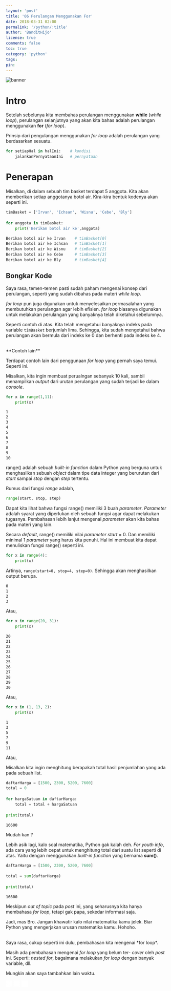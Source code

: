 ```yaml
---
layout: 'post'
title: '06 Perulangan Menggunakan For'
date: 2018-03-31 02:00
permalink: '/python/:title'
author: 'BanditHijo'
license: true
comments: false
toc: true
category: 'python'
tags:
pin:
---
```


<!-- BANNER OF THE POST -->
<img class="post-body-img" src="{{ site.lazyload.logo_blank_banner }}" data-echo="https://s20.postimg.cc/rjj46uizh/banner_python_00.png" alt="banner">

# Intro
Setelah sebelunya kita membahas perulangan menggunakan **while** (*while loop*), perulangan selanjutnya yang akan kita bahas adalah perulangan menggunakan **for** (*for loop*).

Prinsip dari pengulangan menggunakan *for loop* adalah perulangan yang berdasarkan sesuatu.

```python
for setiapHal in halIni:    # kondisi
    jalankanPernyataanIni   # pernyataan
```

# Penerapan

Misalkan, di dalam sebuah tim basket terdapat 5 anggota. Kita akan memberikan setiap anggotanya botol air. Kira-kira bentuk kodenya akan seperti ini.

```python
timBasket = ['Irvan', 'Ichsan', 'Wisnu', 'Cebe', 'Bly']

for anggota in timBasket:
    print('Berikan botol air ke',anggota)
```
```bash
Berikan botol air ke Irvan    # timBasket[0]
Berikan botol air ke Ichsan   # timBasket[1]
Berikan botol air ke Wisnu    # timBasket[2]
Berikan botol air ke Cebe     # timBasket[3]
Berikan botol air ke Bly      # timBasket[4]
```
## Bongkar Kode

Saya rasa, temen-temen pasti sudah paham mengenai konsep dari perulangan, seperti yang sudah dibahas pada materi *while loop*.

*for loop* pun juga digunakan untuk menyelesaikan permasalahan yang membutuhkan perulangan agar lebih efisien. *for loop* biasanya digunakan untuk melakukan perulangan yang banyaknya telah diketahui sebelumnya.

Seperti contoh di atas. Kita telah mengetahui banyaknya indeks pada variable `timBasket` berjumlah lima. Sehingga, kita sudah mengetahui bahwa perulangan akan bermula dari indeks ke 0 dan berhenti pada indeks ke 4.

<br>
**Contoh lain**

Terdapat contoh lain dari penggunaan *for loop* yang pernah saya temui. Seperti ini.

Misalkan, kita ingin membuat perualngan sebanyak 10 kali, sambil menampilkan *output* dari urutan perulangan yang sudah terjadi ke dalam *console*.

```python
for x in range(1,11):
    print(x)
```
```
1
2
3
4
5
6
7
8
9
10
```

range() adalah sebuah *built-in function* dalam Python yang berguna untuk menghasilkan sebuah *object* dalam tipe data integer yang berurutan dari *start* sampai *stop* dengan *step* tertentu.

Rumus dari fungsi *range* adalah,
```python
range(start, stop, step)
```
Dapat kita lihat bahwa fungsi range() memiliki 3 buah *parameter*. *Parameter* adalah syarat yang diperlukan oleh sebuah fungsi agar dapat melakukan tugasnya. Pembahasan lebih lanjut mengenai *parameter* akan kita bahas pada materi yang lain.

Secara *default*, range() memiliki nilai *parameter start* = 0. Dan memiliki minimal 1 *parameter* yang harus kita penuhi. Hal ini membuat kita dapat menuliskan fungsi range() seperti ini.

```python
for x in range(4):
    print(x)
```
Artinya, `range(start=0, stop=4, step=0)`. Sehingga akan menghasilkan output berupa.
```
0
1
2
3
```

Atau,

```python
for x in range(20, 31):
    print(x)
```
```
20
21
22
23
24
25
26
27
28
29
30
```

Atau,

```python
for x in (1, 13, 2):
    print(x)
```
```
1
3
5
7
9
11
```
Atau,

Misalkan kita ingin menghitung berapakah total hasil penjumlahan yang ada pada sebuah list.

```python
daftarHarga = [1500, 2300, 5200, 7600]
total = 0

for hargaSatuan in daftarHarga:
    total = total + hargaSatuan

print(total)
```
```
16600
```
Mudah kan ?

Lebih asik lagi, kalo soal matematika, Python gak kalah deh. *For youth info*, ada cara yang lebih cepat untuk menghitung total dari suatu list seperti di atas. Yaitu dengan menggunakan *built-in function* yang bernama **sum()**.

```python
daftarHarga = [1500, 2300, 5200, 7600]

total = sum(daftarHarga)

print(total)
```
```
16600
```

Meskipun *out of topic* pada *post* ini, yang seharusnya kita hanya membahasa *for loop*, tetapi gak papa, sekedar informasi saja.

Jadi, mas Bro. Jangan khawatir kalo nilai matematika kamu jelek. Biar Python yang mengerjakan urusan matematika kamu. Hohoho.

<br>
Saya rasa, cukup seperti ini dulu, pembahasan kita mengenai *for loop*.

Masih ada pembahasan mengenai *for loop* yang belum ter- *cover* oleh *post* ini. Seperti: *nested for*, bagaimana melakukan *for loop* dengan banyak variable, dll.

Mungkin akan saya tambahkan lain waktu.



<!-- NEXT PREV BUTTON -->
<div class="post-nav">
<a class="btn-blue-l" href="/python/05-perulangan-while"><img style="width:20px;" src="/assets/img/logo/logo_ap.png"></a>
<a class="btn-blue-c" href="/python/"><img style="width:20px;" src="/assets/img/logo/logo_menu.svg"></a>
<a class="btn-blue-r" href="/python/"><img style="width:20px;" src="/assets/img/logo/logo_an.png"></a>
</div>

